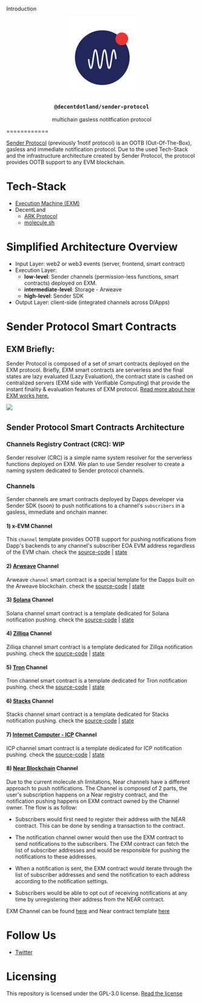 Introduction
<p align="center">
  <a href="http://sender.gg">
    <img src="./img/sender.png" height="200">
  </a>
  <h3 align="center"><code>@decentdotland/sender-protocol</code></h3>
  <p align="center">multichain gasless notitfication protocol</p>
</p>



============

[Sender Protocol](http://sender.gg) (previously 1notif protocol) is an OOTB (Out-Of-The-Box), gasless and immediate notification protocol. Due to the used Tech-Stack and the infrastructure architecture created by Sender Protocol, the protocol provides OOTB support to any EVM blockchain.

Tech-Stack
==========

- [Execution Machine (EXM)](https://exm.dev)
- DecentLand
	- [ARK Protocol](https://ark.decent.land)
	- [molecule.sh](https://molecule.sh)

Simplified Architecture Overview
================================

- Input Layer: web2 or web3 events (server, frontend, smart contract)
- Execution Layer: 
	- **low-level**: Sender channels (permission-less functions, smart contracts) deployed on EXM.
	- **intermediate-level**: Storage - Arweave
	- **high-level**: Sender SDK
- Output Layer: client-side (integrated channels across D/Apps)

Sender Protocol Smart Contracts
======================
## EXM Briefly:
Sender Protocol is composed of a set of smart contracts deployed on the EXM protocol. Briefly, EXM smart contracts are serverless and the final states are lazy evaluated (Lazy Evaluation), the contract state is cashed on centralized servers (EXM side with Verifiable Computing) that provide the instant finality & evaluation features of EXM protocol. [Read more about how EXM works here.](https://communitylabs.medium.com/execution-machine-explained-b6ca32d884d1)

![](https://miro.medium.com/max/828/1*f4VCJAxmJgw87ZI2ClYsRw.webp)

## Sender Protocol Smart Contracts Architecture

### Channels Registry Contract (CRC): WIP
Sender resolver (CRC) is a simple name system resolver for the serverless functions deployed on EXM. We plan to use Sender resolver to create a naming system dedicated to Sender protocol channels. 

### Channels
Sender channels are smart contracts deployed by Dapps developer via Sender SDK (soon) to push notifications to a channel's `subscribers` in a gasless, immediate and onchain manner.

#### 1) x-EVM Channel
This `channel` template provides OOTB support for pushing notifications from Dapp's backends to any channel's subscriber EOA EVM address regardless of the EVM chain. check the [source-code](./contracts/source-codes/evm-channel.js) | [state](./contracts/states/evm-channel.json)

#### 2) [Arweave](https://arweave.org) Channel
Arweave `channel` smart contract is a special template for the Dapps built on the Arweave blockchain. check the [source-code](./contracts/source-codes/arweave-channel.js) | [state](./contracts/states/arweave-channel.json)

#### 3) [Solana](https://solana.com/) Channel
Solana channel smart contract is a template dedicated for Solana notification pushing. check the [source-code](./contracts/source-codes/sol-channel.js) | [state](./contracts/states/sol-channel.json)

#### 4) [Zilliqa](https://www.zilliqa.com/) Channel
Zilliqa channel smart contract is a template dedicated for Zillqa notification pushing. check the [source-code](./contracts/source-codes/zil-channel.js) | [state](./contracts/states/zil-channel.json)

#### 5) [Tron](https://tron.network/) Channel 
Tron channel smart contract is a template dedicated for Tron notification pushing. check the [source-code](./contracts/source-codes/trx-channel.js) | [state](./contracts/states/trx-channel.json)

#### 6) [Stacks](https://stacks.co/) Channel 
Stacks channel smart contract is a template dedicated for Stacks notification pushing. check the [source-code](./contracts/source-codes/stacks-channel.js) | [state](./contracts/states/stacks-channel.json)

#### 7) [Internet Computer - ICP](https://internetcomputer.org/) Channel 
ICP channel smart contract is a template dedicated for ICP notification pushing. check the [source-code](./contracts/source-codes/icp-channel.js) | [state](./contracts/states/icp-channel.json)

#### 8) [Near Blockchain](https://near.org) Channel
Due to the current molecule.sh limitations, Near channels have a different approach to push notifications. The Channel is composed of 2 parts, the user's subscription happens on a Near registry contract, and the notification pushing happens on EXM contract owned by the Channel owner. The flow is as follow:
* Subscribers would first need to register their address with the NEAR contract. This can be done by sending a transaction to the contract.
* The notification channel owner would then use the EXM contract to send notifications to the subscribers. The EXM contract can fetch the list of subscriber addresses and would be responsible for pushing the notifications to these addresses.
* When a notification is sent, the EXM contract would iterate through the list of subscriber addresses and send the notification to each address according to the notification settings.

* Subscribers would be able to opt out of receiving notifications at any time by unregistering their address from the NEAR contract.

EXM Channel can be found [here](./contracts/source-codes/near-channel.js) and Near contract template [here](./contracts/near-contracts/user-actions.ts)

Follow Us
=========
- [Twitter](https://twitter.com/1notif)

Licensing
=========
This repository is licensed under the GPL-3.0 license. [Read the license](./LICENSE)
